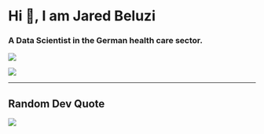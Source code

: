 <h1 align="left">Hi 👋, I am Jared Beluzi</h1>
<h3 align="left">A Data Scientist in the German health care sector.</h3>

![](https://github-readme-stats.vercel.app/api/top-langs/?username=JaredBeluzi&theme=dark&hide_border=false&include_all_commits=false&count_private=false&layout=compact)

![](https://visitcount.itsvg.in/api?id=JaredBeluzi&icon=0&color=10)

---

## Random Dev Quote
![](https://quotes-github-readme.vercel.app/api?type=horizontal&theme=radical)
